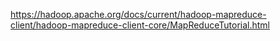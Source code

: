 https://hadoop.apache.org/docs/current/hadoop-mapreduce-client/hadoop-mapreduce-client-core/MapReduceTutorial.html
